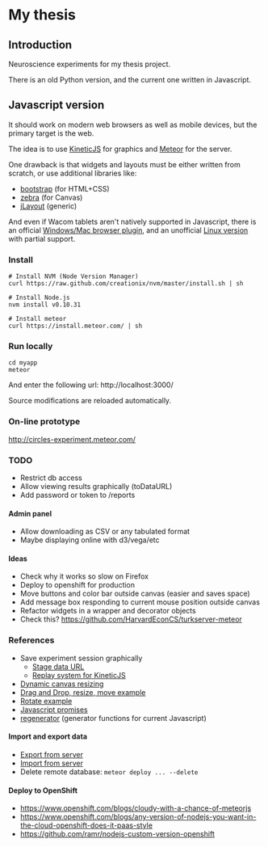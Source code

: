 # My thesis

## Introduction

Neuroscience experiments for my thesis project.

There is an old Python version, and the current one written in Javascript.

## Javascript version

It should work on modern web browsers as well as mobile devices, but the primary target is the web.

The idea is to use [KineticJS](http://kineticjs.com/) for graphics and [Meteor](https://www.meteor.com/) for the server.

One drawback is that widgets and layouts must be either written from scratch, or use additional libraries like:
- [bootstrap](http://getbootstrap.com/) (for HTML+CSS)
- [zebra](http://www.zebkit.com/) (for Canvas)
- [jLayout](http://www.bramstein.com/projects/jlayout/) (generic)

And even if Wacom tablets aren't natively supported in Javascript, there is an official [Windows/Mac browser plugin](http://www.wacomeng.com/web/WebPluginReleaseNotes.htm), and an unofficial [Linux version](https://github.com/ZaneA/WacomWebPlugin) with partial support.

### Install

```
# Install NVM (Node Version Manager)
curl https://raw.github.com/creationix/nvm/master/install.sh | sh

# Install Node.js
nvm install v0.10.31

# Install meteor
curl https://install.meteor.com/ | sh
```

### Run locally

```
cd myapp
meteor
```

And enter the following url: http://localhost:3000/

Source modifications are reloaded automatically.

### On-line prototype

http://circles-experiment.meteor.com/

### TODO

- Restrict db access
- Allow viewing results graphically (toDataURL)
- Add password or token to /reports

#### Admin panel

- Allow downloading as CSV or any tabulated format
- Maybe displaying online with d3/vega/etc

#### Ideas

- Check why it works so slow on Firefox
- Deploy to openshift for production
- Move buttons and color bar outside canvas (easier and saves space)
- Add message box responding to current mouse position outside canvas
- Refactor widgets in a wrapper and decorator objects
- Check this? https://github.com/HarvardEconCS/turkserver-meteor


### References

- Save experiment session graphically
  - [Stage data URL](http://www.html5canvastutorials.com/kineticjs/html5-canvas-stage-data-url-with-kineticjs/)
  - [Replay system for KineticJS](http://nightlycoding.com/index.php/2014/01/replay-system-for-kineticjs-and-html5-canvas/)
- [Dynamic canvas resizing](http://stackoverflow.com/questions/20770247/dynamic-canvas-re-sizing-in-kineticjs)
- [Drag and Drop, resize, move example](http://www.html5canvastutorials.com/labs/html5-canvas-drag-and-drop-resize-and-invert-images/)
- [Rotate example](http://codepen.io/ArtemGr/pen/ociAD)
- [Javascript promises](http://www.html5rocks.com/en/tutorials/es6/promises/)
- [regenerator](http://facebook.github.io/regenerator/) (generator functions for current Javascript)

#### Import and export data

- [Export from server](https://gist.github.com/olizilla/5209369)
- [Import from server](https://gist.github.com/IslamMagdy/5519514)
- Delete remote database: `meteor deploy ... --delete`

#### Deploy to OpenShift

- https://www.openshift.com/blogs/cloudy-with-a-chance-of-meteorjs
- https://www.openshift.com/blogs/any-version-of-nodejs-you-want-in-the-cloud-openshift-does-it-paas-style
- https://github.com/ramr/nodejs-custom-version-openshift